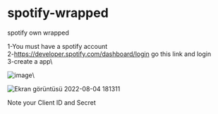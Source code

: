 # spotify-wrapped
spotify own wrapped



1-You must have a spotify account\
2-https://developer.spotify.com/dashboard/login go this link and login\
3-create a app\

![image](https://user-images.githubusercontent.com/73526595/182881939-ecef0f84-6289-4f09-98f6-786307af1a28.png)\

![Ekran görüntüsü 2022-08-04 181311](https://user-images.githubusercontent.com/73526595/182883217-34fd4f81-dd84-415c-8027-d1a63b8c1c73.jpg)

Note your Client ID and Secret

